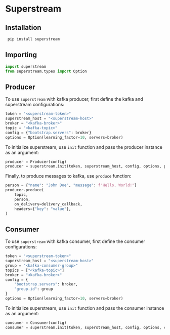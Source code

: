 # Superstream

## Installation

```sh
 pip install superstream
```

## Importing

```python
import superstream
from superstream.types import Option
```

## Producer

To use `superstream` with kafka producer, first define the kafka and superstream configurations:
  
```python
token = "<superstream-token>"
superstream_host = "<superstream-host>"
broker = "<kafka-broker>"
topic = "<kafka-topic>"
config = {"bootstrap.servers": broker}
options = Option(learning_factor=10, servers=broker)
```

To initialize superstream, use `init` function and pass the producer instance as an argument:

```python
producer = Producer(config)
producer = superstream.init(token, superstream_host, config, options, producer=producer)
```

Finally, to produce messages to kafka, use `produce` function:

```python
person = {"name": "John Doe", "message": f"Hello, World!"}
producer.produce(
    topic,
    person,
    on_delivery=delivery_callback,
    headers={"key": "value"},
)
```

## Consumer

To use `superstream` with kafka consumer, first define the consumer configurations:

```python
token = "<superstream-token>"
superstream_host = "<superstream-host>"
group = "<kafka-consumer-group>"
topics = ["<kafka-topic>"]
broker = "<kafka-broker>"
config = {
    "bootstrap.servers": broker,
    "group.id": group
}
options = Option(learning_factor=10, servers=broker)
```

To initialize superstream, use `init` function and pass the consumer instance as an argument:

```python
consumer = Consumer(config)
consumer = superstream.init(token, superstream_host, config, options, consumer=consumer)
```

